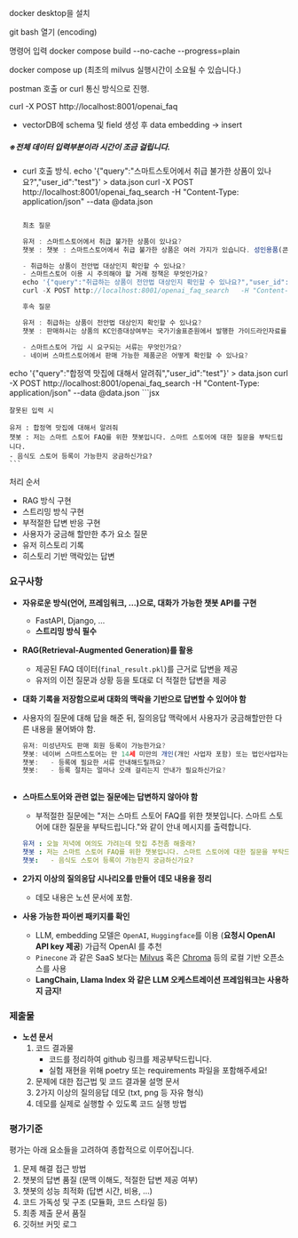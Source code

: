 docker desktop을 설치

git bash 열기 (encoding)

명령어 입력
docker compose build --no-cache --progress=plain

docker compose up
(최초의 milvus 실행시간이 소요될 수 있습니다.)


postman 호출 or curl 통신 방식으로 진행. 

curl -X POST http://localhost:8001/openai_faq
- vectorDB에 schema 및 field 생성 후 data embedding -> insert
##### ※전체 데이터 입력부분이라 시간이 조금 걸립니다.

- curl 호출 방식.
echo '{"query":"스마트스토어에서 취급 불가한 상품이 있나요?","user_id":"test"}' > data.json
curl -X POST http://localhost:8001/openai_faq_search   -H "Content-Type: application/json"   --data @data.json
    ```jsx

    최초 질문

    유저 : 스마트스토어에서 취급 불가한 상품이 있나요?
    챗봇 : 챗봇 : 스마트스토어에서 취급 불가한 상품은 여러 가지가 있습니다. 성인용품(콘돔, 성기구류, 러브젤 등), 성인용 DVD/블루레이/중고도서/음반/공연티켓, 대여 보증금을 받는 상품, 개인정보 수집이 포함된 상품, 의약품, 주류 및 담배, 마약류, 헌혈증서, 음란물, 시력보정용 안경 및 콘택트렌즈(미용렌즈 포함), 야생 동식물, 군복 및 군용장구, 총포·도검·화약류 등 관련 법령에 의해 인터넷 거래가 불가한 상품들이 포함됩니다. 휴대폰 개통을 필요로 하는 상품, 후원금/기부금 형태의 상품, 자동차 매매와 같은 특정 카테고리의 상품도 취급이 불가합니다. 스마트스토어에서의 판매가 제한되는 경우에는 네이버쇼핑의 가이드라인에 따라야 합니다.

    - 취급하는 상품이 전안법 대상인지 확인할 수 있나요?
    - 스마트스토어 이용 시 주의해야 할 거래 정책은 무엇인가요?
    echo '{"query":"취급하는 상품이 전안법 대상인지 확인할 수 있나요?","user_id":"test"}' > data.json
    curl -X POST http://localhost:8001/openai_faq_search   -H "Content-Type: application/json"   --data @data.json

    후속 질문

    유저 : 취급하는 상품이 전안법 대상인지 확인할 수 있나요?
    챗봇 : 판매하시는 상품의 KC인증대상여부는 국가기술표준원에서 발행한 가이드라인자료를 통해 판매자님께서 직접 확인해주시기 바라며, 가이드라인에 제시되어 있지 않은 추가적인 질의의 경우 국가기술표준원으로 문의해 주시기 바랍니다. 가이드라인 자료는 스마트스토어 판매자센터 공지 또는 국가기술표준원 사이트에서 확인하실 수 있습니다.

    - 스마트스토어 가입 시 요구되는 서류는 무엇인가요?
    - 네이버 스마트스토어에서 판매 가능한 제품군은 어떻게 확인할 수 있나요?
    ```

echo '{"query":"합정역 맛집에 대해서 알려줘","user_id":"test"}' > data.json
curl -X POST http://localhost:8001/openai_faq_search   -H "Content-Type: application/json"   --data @data.json
    ```jsx

    잘못된 입력 시 
    
    유저 : 합정역 맛집에 대해서 알려줘                 
    챗봇 : 저는 스마트 스토어 FAQ를 위한 챗봇입니다. 스마트 스토어에 대한 질문을 부탁드립니다.  
    - 음식도 스토어 등록이 가능한지 궁금하신가요?   
    ```


처리 순서
- RAG 방식 구현
- 스트리밍 방식 구현
- 부적절한 답변 반응 구현
- 사용자가 궁금해 할만한 추가 요소 질문
- 유저 히스토리 기록
- 히스토리 기반 맥락있는 답변

### 요구사항

- **자유로운 방식(언어, 프레임워크, …)으로, 대화가 가능한 챗봇 API를 구현**
    - FastAPI, Django, …
    - **스트리밍 방식 필수**
- **RAG(Retrieval-Augmented Generation)를 활용**
    - 제공된 FAQ 데이터(`final_result.pkl`)를 근거로 답변을 제공
    - 유저의 이전 질문과 상황 등을 토대로 더 적절한 답변을 제공
- **대화 기록을 저장함으로써 대화의 맥락을 기반으로 답변할 수 있어야 함**
- 사용자의 질문에 대해 답을 해준 뒤, 질의응답 맥락에서 사용자가 궁금해할만한 다른 내용을 물어봐야 함.
    
    ```jsx
    유저: 미성년자도 판매 회원 등록이 가능한가요?
    챗봇: 네이버 스마트스토어는 만 14세 미만의 개인(개인 사업자 포함) 또는 법인사업자는 입점이 불가함을 양해 부탁 드립니다.
    챗봇:   - 등록에 필요한 서류 안내해드릴까요?
    챗봇:   - 등록 절차는 얼마나 오래 걸리는지 안내가 필요하신가요?
    	
    ```
    
- **스마트스토어와 관련 없는 질문에는 답변하지 않아야 함**
    - 부적절한 질문에는 "저는 스마트 스토어 FAQ를 위한 챗봇입니다. 스마트 스토어에 대한 질문을 부탁드립니다."와 같이 안내 메시지를 출력합니다.
    
    ```yaml
    유저 : 오늘 저녁에 여의도 가려는데 맛집 추천좀 해줄래?
    챗봇 : 저는 스마트 스토어 FAQ를 위한 챗봇입니다. 스마트 스토어에 대한 질문을 부탁드립니다.
    챗봇:   - 음식도 스토어 등록이 가능한지 궁금하신가요?
    ```
    
- **2가지 이상의 질의응답 시나리오를 만들어 데모 내용을 정리**
    - 데모 내용은 노션 문서에 포함.
- **사용 가능한 파이썬 패키지를 확인**
    - LLM, embedding 모델은 `OpenAI`, `Huggingface`를 이용 (**요청시 OpenAI API key 제공**)
    가급적 OpenAI 를 추천
    - `Pinecone` 과 같은 SaaS 보다는 [Milvus](https://github.com/milvus-io/milvus) 혹은 [Chroma](https://github.com/chroma-core/chroma) 등의 로컬 기반 오픈소스를 사용
    - **LangChain, Llama Index 와 같은 LLM 오케스트레이션 프레임워크는 사용하지 금지!**

### 제출물

- **노션 문서**
    1. 코드 결과물
        - 코드를 정리하여 github 링크를 제공부탁드립니다.
        - 실험 재현을 위해 poetry 또는 requirements 파일을 포함해주세요!
    2. 문제에 대한 접근법 및 코드 결과물 설명 문서
    3. 2가지 이상의 질의응답 데모 (txt, png 등 자유 형식)
    4. 데모를 실제로 실행할 수 있도록 코드 실행 방법

### 평가기준

평가는 아래 요소들을 고려하여 종합적으로 이루어집니다.

1. 문제 해결 접근 방법
2. 챗봇의 답변 품질 (문맥 이해도, 적절한 답변 제공 여부)
3. 챗봇의 성능 최적화 (답변 시간, 비용, …)
4. 코드 가독성 및 구조 (모듈화, 코드 스타일 등)
5. 최종 제출 문서 품질
6. 깃허브 커밋 로그